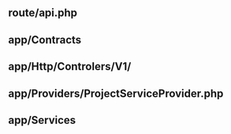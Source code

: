 ## route/api.php
## app/Contracts
## app/Http/Controlers/V1/
## app/Providers/ProjectServiceProvider.php
## app/Services